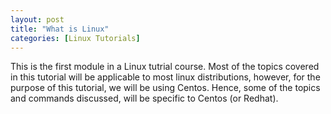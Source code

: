 ```yaml
---
layout: post
title: "What is Linux"
categories: [Linux Tutorials]
---
```


This is the first module in a Linux tutrial course. Most of the topics covered in this tutorial will be applicable to most linux distributions, however, for the purpose of this tutorial, we will be using Centos. Hence, some of the topics and commands discussed, will be specific to Centos (or Redhat). 


